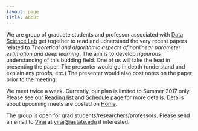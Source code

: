 ```yaml
---
layout: page
title: About
---
```


We are group of graduate students and professor associated with [Data Science Lab](http://home.engineering.iastate.edu/~chinmay/) get together to read and udnerstand the very recent papers related to *Theoretical and algorithmic aspects of nonlinear parameter estimation and deep learning*. The aim is to develop *rigourous* understanding of this budding field. One of us will take the lead in presenting the paper. The presenter would go in depth (understand and explain any proofs, etc.) The presenter would also post notes on the paper prior to the meeting.

We meet twice a week. Currently, our plan is limited to Summer 2017 only.
Please see our [Reading list]() and [Schedule]() page for more details.
Details about upcoming meets are posted on [Home](http://virajshah018.github.io).

The group is open for grad students/researchers/professors. Please send an email to [Viraj](http://virajshah978.github.io) at <viraj@iastate.edu> if interested.  

